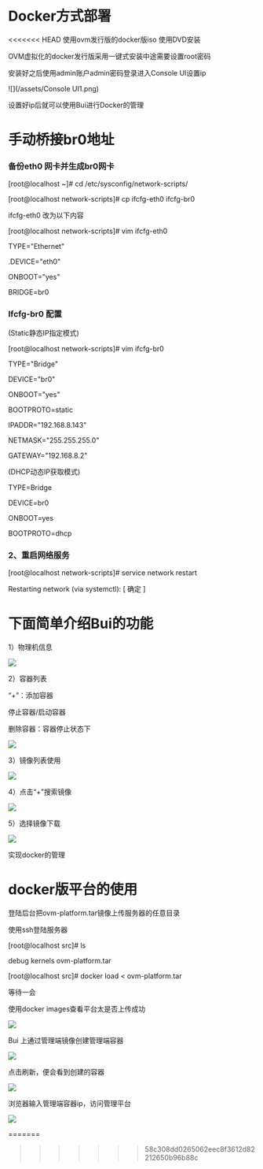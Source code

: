 # Docker方式部署

&lt;&lt;&lt;&lt;&lt;&lt;&lt; HEAD
使用ovm发行版的docker版iso 使用DVD安装

OVM虚拟化的docker发行版采用一键式安装中途需要设置root密码

安装好之后使用admin账户admin密码登录进入Console UI设置ip

![](/assets/Console UI1.png)

设置好ip后就可以使用Bui进行Docker的管理

# 手动桥接br0地址

### 备份eth0 网卡并生成br0网卡

\[root@localhost ~\]\# cd \/etc\/sysconfig\/network-scripts\/

\[root@localhost network-scripts\]\# cp ifcfg-eth0 ifcfg-br0

ifcfg-eth0 改为以下内容

\[root@localhost network-scripts\]\# vim ifcfg-eth0

TYPE="Ethernet"

.DEVICE="eth0"

ONBOOT="yes"

BRIDGE=br0

### Ifcfg-br0 配置

\(Static静态IP指定模式\)

\[root@localhost network-scripts\]\# vim ifcfg-br0

TYPE="Bridge"

DEVICE="br0"

ONBOOT="yes"

BOOTPROTO=static

IPADDR="192.168.8.143"

NETMASK="255.255.255.0"

GATEWAY="192.168.8.2"

\(DHCP动态IP获取模式\)

TYPE=Bridge

DEVICE=br0

ONBOOT=yes

BOOTPROTO=dhcp

### 2、重启网络服务

\[root@localhost network-scripts\]\# service network restart

Restarting network \(via systemctl\): \[ 确定 \]

# 下面简单介绍Bui的功能

1）物理机信息

![](/assets/火狐截图_2016-09-21T03-01-25.093Z.png)

2）容器列表

“+”：添加容器

停止容器\/启动容器

删除容器：容器停止状态下

![](/assets/火狐截图_2016-09-21T03-11-46.763Z.png)

3）镜像列表使用

![](/assets/火狐截图_2016-09-21T03-12-56.233Z.png)

4）点击“+”搜索镜像

![](/assets/Bui04.png)

5）选择镜像下载

![](/assets/Bui05.png)

实现docker的管理

# docker版平台的使用

登陆后台把ovm-platform.tar镜像上传服务器的任意目录

使用ssh登陆服务器

\[root@localhost src\]\# ls

debug kernels ovm-platform.tar

\[root@localhost src\]\# docker load &lt; ovm-platform.tar

等待一会

使用docker images查看平台太是否上传成功

![](/assets/Bui06.png)

Bui 上通过管理端镜像创建管理端容器

![](/assets/火狐截图_2016-09-21T03-16-03.457Z.png)

点击刷新，便会看到创建的容器

![](/assets/Bui08.png)

浏览器输入管理端容器ip，访问管理平台

![](/assets/Bui09.png)

=======

> > > > > > > 58c308dd0265062eec8f3612d82212650b96b88c

